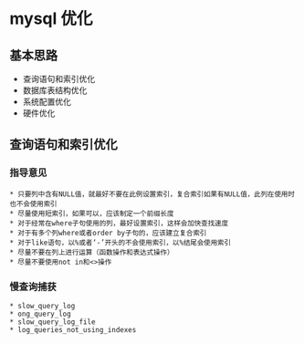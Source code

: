 # mysql 优化

## 基本思路
* 查询语句和索引优化
* 数据库表结构优化
* 系统配置优化
* 硬件优化

## 查询语句和索引优化
### 指导意见
    * 只要列中含有NULL值，就最好不要在此例设置索引，复合索引如果有NULL值，此列在使用时也不会使用索引
    * 尽量使用短索引，如果可以，应该制定一个前缀长度
    * 对于经常在where子句使用的列，最好设置索引，这样会加快查找速度
    * 对于有多个列where或者order by子句的，应该建立复合索引
    * 对于like语句，以%或者‘-’开头的不会使用索引，以%结尾会使用索引
    * 尽量不要在列上进行运算（函数操作和表达式操作）
    * 尽量不要使用not in和<>操作

### 慢查询捕获
    * slow_query_log
    * ong_query_log
    * slow_query_log_file
    * log_queries_not_using_indexes